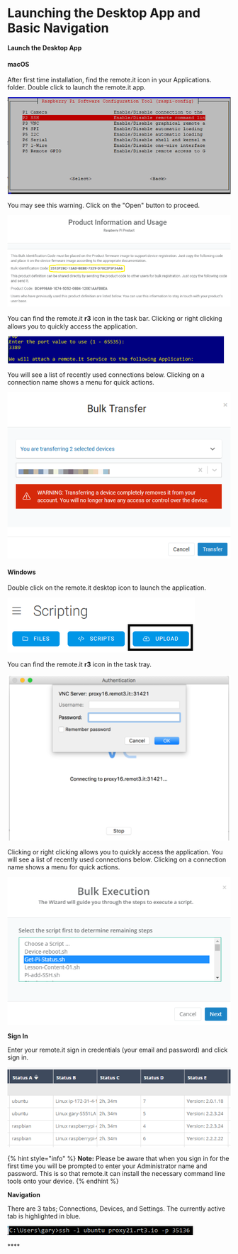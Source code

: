 # Launching the Desktop App and Basic Navigation

**Launch the Desktop App**

#### macOS

After first time installation, find the remote.it icon in your Applications. folder.  Double click to launch the remote.it app.

![](../../.gitbook/assets/image%20%28130%29.png)

You may see this warning.  Click on the "Open" button to proceed.

![](../../.gitbook/assets/image%20%28253%29.png)

You can ﬁnd the remote.it **r3** icon in the task bar. Clicking or right clicking allows you to quickly access the application. 

![](../../.gitbook/assets/image%20%28395%29.png)

You will see a list of recently used connections below.  Clicking on a connection name shows a menu for quick actions.

![](../../.gitbook/assets/image%20%28244%29.png)

#### Windows

Double click on the remote.it desktop icon to launch the application.

![](../../.gitbook/assets/image%20%2893%29.png)

  
You can ﬁnd the remote.it **r3** icon in the task tray. 

![](../../.gitbook/assets/image%20%28495%29.png)

Clicking or right clicking allows you to quickly access the application. You will see a list of recently used connections below.  Clicking on a connection name shows a menu for quick actions.

![](../../.gitbook/assets/image%20%28283%29.png)

**Sign In**

Enter your remote.it sign in credentials \(your email and password\) and click sign in.

![](../../.gitbook/assets/image%20%28333%29.png)

{% hint style="info" %}
**Note:** Please be aware that when you sign in for the first time you will be prompted to enter your Administrator name and password. This is so that remote.it can install the necessary command line tools onto your device. 
{% endhint %}

**Navigation**

There are 3 tabs; Connections, Devices, and Settings.  The currently active tab is highlighted in blue.

![](../../.gitbook/assets/image%20%28207%29.png)

\*\*\*\*

